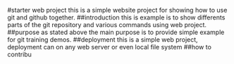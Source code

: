 #starter web project
this is a simple website project for showing how to use git and github together.
##introduction
this is example is to show differents parts of the git repository and various commands using web project.
##purpose
as stated above the main purpose is to provide simple example for git training demos.
##deployment
this is a simple web project, deployment can on any web server or even local file system
##how to contribu